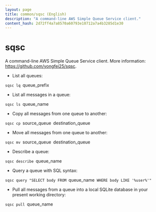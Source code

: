 ```yaml
---
layout: page
title: common/sqsc (English)
description: "A command-line AWS Simple Queue Service client."
content_hash: 2d72ff4a7a8570a60793e10712a7a4b3285d1e30
---
```

# sqsc

A command-line AWS Simple Queue Service client.
More information: <https://github.com/yongfei25/sqsc>.

- List all queues:

`sqsc lq `<span class="tldr-var badge badge-pill bg-dark-lm bg-white-dm text-white-lm text-dark-dm font-weight-bold">queue_prefix</span>

- List all messages in a queue:

`sqsc ls `<span class="tldr-var badge badge-pill bg-dark-lm bg-white-dm text-white-lm text-dark-dm font-weight-bold">queue_name</span>

- Copy all messages from one queue to another:

`sqsc cp `<span class="tldr-var badge badge-pill bg-dark-lm bg-white-dm text-white-lm text-dark-dm font-weight-bold">source_queue</span>` `<span class="tldr-var badge badge-pill bg-dark-lm bg-white-dm text-white-lm text-dark-dm font-weight-bold">destination_queue</span>

- Move all messages from one queue to another:

`sqsc mv `<span class="tldr-var badge badge-pill bg-dark-lm bg-white-dm text-white-lm text-dark-dm font-weight-bold">source_queue</span>` `<span class="tldr-var badge badge-pill bg-dark-lm bg-white-dm text-white-lm text-dark-dm font-weight-bold">destination_queue</span>

- Describe a queue:

`sqsc describe `<span class="tldr-var badge badge-pill bg-dark-lm bg-white-dm text-white-lm text-dark-dm font-weight-bold">queue_name</span>

- Query a queue with SQL syntax:

`sqsc query "SELECT body FROM `<span class="tldr-var badge badge-pill bg-dark-lm bg-white-dm text-white-lm text-dark-dm font-weight-bold">queue_name</span>` WHERE body LIKE '%user%'"`

- Pull all messages from a queue into a local SQLite database in your present working directory:

`sqsc pull `<span class="tldr-var badge badge-pill bg-dark-lm bg-white-dm text-white-lm text-dark-dm font-weight-bold">queue_name</span>
